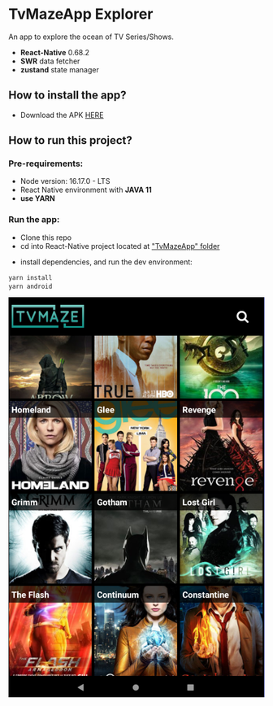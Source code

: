 # TvMazeApp Explorer

An app to explore the ocean of TV Series/Shows.

- **React-Native** 0.68.2
- **SWR** data fetcher
- **zustand** state manager

## How to install the app?
* Download the APK [HERE](https://github.com/sugaith/tv-maze-app/raw/main/distribution/TvMazeApp.apk)


## How to run this project?

### Pre-requirements:
* Node version: 16.17.0 - LTS
* React Native environment with **JAVA 11**
* **use YARN**

### Run the app:

* Clone this repo
* cd into React-Native project located at ["TvMazeApp" folder](https://github.com/sugaith/tv-maze-app/tree/main/TvMazeApp)
- install dependencies, and run the dev environment:
```bash
yarn install
yarn android
```


![Print](https://github.com/sugaith/tv-maze-app/blob/main/appScreenShot.png?raw=true)
